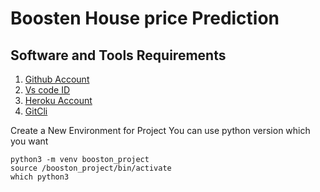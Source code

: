# Boosten House price Prediction
## Software and Tools Requirements

1. [Github Account](https://github.com/)
2. [Vs code ID](https://cde.visualstudio.com/)
3. [Heroku Account](https://heroku.com/)
4. [GitCli](https://git-scm.com/)

Create a New Environment for Project
You can use python version which you want

```
python3 -m venv booston_project
source /booston_project/bin/activate
which python3

```
